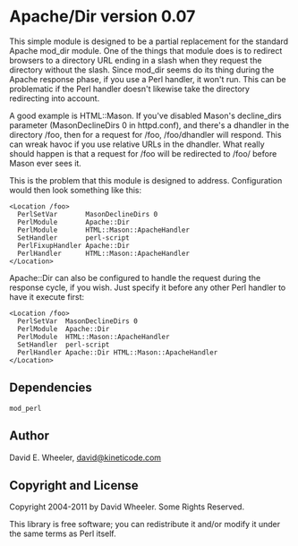 Apache/Dir version 0.07
=======================

This simple module is designed to be a partial replacement for the standard
Apache mod_dir module. One of the things that module does is to redirect
browsers to a directory URL ending in a slash when they request the directory
without the slash. Since mod_dir seems do its thing during the Apache response
phase, if you use a Perl handler, it won't run. This can be problematic if the
Perl handler doesn't likewise take the directory redirecting into account.

A good example is HTML::Mason. If you've disabled Mason's decline_dirs
parameter (MasonDeclineDirs 0 in httpd.conf), and there's a dhandler in the
directory /foo, then for a request for /foo, /foo/dhandler will respond. This
can wreak havoc if you use relative URLs in the dhandler. What really should
happen is that a request for /foo will be redirected to /foo/ before Mason
ever sees it.

This is the problem that this module is designed to address. Configuration
would then look something like this:

    <Location /foo>
      PerlSetVar       MasonDeclineDirs 0
      PerlModule       Apache::Dir
      PerlModule       HTML::Mason::ApacheHandler
      SetHandler       perl-script
      PerlFixupHandler Apache::Dir
      PerlHandler      HTML::Mason::ApacheHandler
    </Location>

Apache::Dir can also be configured to handle the request during the response
cycle, if you wish. Just specify it before any other Perl handler to have it
execute first:

    <Location /foo>
      PerlSetVar  MasonDeclineDirs 0
      PerlModule  Apache::Dir
      PerlModule  HTML::Mason::ApacheHandler
      SetHandler  perl-script
      PerlHandler Apache::Dir HTML::Mason::ApacheHandler
    </Location>

Dependencies
------------

    mod_perl

Author
------

David E. Wheeler, <david@kineticode.com>

Copyright and License
---------------------

Copyright 2004-2011 by David Wheeler. Some Rights Reserved.

This library is free software; you can redistribute it and/or modify it under
the same terms as Perl itself.

